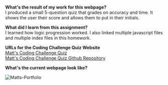 **What's the result of my work for this webpage?** <BR />
I produced a small 5-question quiz that grades on accuracy and time. It shows the user their score and allows them to put in their initials.

**What did I learn from this assignment?** <BR />
I learned how logic progression worked. I also linked multiple javascript files and multiple index files in this homework.

**URLs for the Coding Challenge Quiz Website** <BR />
<a href ="https://burkemm.github.io/Matts-Coding-Quiz/">Matt's Coding Challenge Quiz</a> <BR />
<a href ="https://github.com/burkemm/Matts-Coding-Quiz">Matt's Coding Challenge Quiz Github Repository</a>

**What's the current webpage look like?** <BR />

![Matts-Portfolio](./Assets/Matts-Password-Generator.PNG)